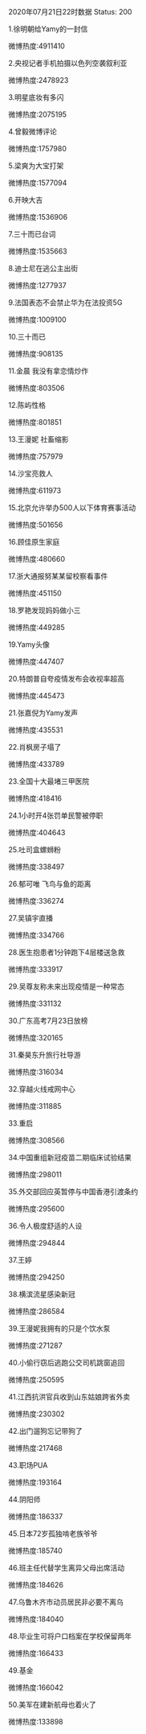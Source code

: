 2020年07月21日22时数据
Status: 200

1.徐明朝给Yamy的一封信

微博热度:4911410

2.央视记者手机拍摄以色列空袭叙利亚

微博热度:2478923

3.明星底妆有多闪

微博热度:2075195

4.曾毅微博评论

微博热度:1757980

5.梁爽为大宝打架

微博热度:1577094

6.开映大吉

微博热度:1536906

7.三十而已台词

微博热度:1535663

8.迪士尼在逃公主出街

微博热度:1277937

9.法国表态不会禁止华为在法投资5G

微博热度:1009100

10.三十而已

微博热度:908135

11.金晨 我没有拿恋情炒作

微博热度:803506

12.陈屿性格

微博热度:801851

13.王漫妮 社畜缩影

微博热度:757979

14.沙宝亮救人

微博热度:611973

15.北京允许举办500人以下体育赛事活动

微博热度:501656

16.顾佳原生家庭

微博热度:480660

17.浙大通报努某某留校察看事件

微博热度:451150

18.罗艳发现妈妈做小三

微博热度:449285

19.Yamy头像

微博热度:447407

20.特朗普自夸疫情发布会收视率超高

微博热度:445473

21.张嘉倪为Yamy发声

微博热度:435531

22.肖枫房子塌了

微博热度:433789

23.全国十大最堵三甲医院

微博热度:418416

24.1小时开4张罚单民警被停职

微博热度:404643

25.吐司盒螺蛳粉

微博热度:338497

26.郁可唯 飞鸟与鱼的距离

微博热度:336274

27.吴镇宇直播

微博热度:334766

28.医生抱患者1分钟跑下4层楼送急救

微博热度:333917

29.吴尊友称未来出现疫情是一种常态

微博热度:331132

30.广东高考7月23日放榜

微博热度:320165

31.秦昊东升旅行社导游

微博热度:316034

32.穿越火线戒网中心

微博热度:311885

33.重启

微博热度:308566

34.中国重组新冠疫苗二期临床试验结果

微博热度:298011

35.外交部回应英暂停与中国香港引渡条约

微博热度:295600

36.令人极度舒适的人设

微博热度:294844

37.王婷

微博热度:294250

38.横滨流星感染新冠

微博热度:286584

39.王漫妮我拥有的只是个饮水泵

微博热度:271287

40.小偷行窃后逃跑公交司机跳窗追回

微博热度:250595

41.江西抗洪官兵收到山东姑娘跨省外卖

微博热度:230302

42.出门遛狗忘记带狗了

微博热度:217468

43.职场PUA

微博热度:193164

44.阴阳师

微博热度:186337

45.日本72岁孤独啃老族爷爷

微博热度:185740

46.班主任代替学生离异父母出席活动

微博热度:184626

47.乌鲁木齐市动员居民非必要不离乌

微博热度:184040

48.毕业生可将户口档案在学校保留两年

微博热度:166433

49.基金

微博热度:166042

50.美军在建新航母也着火了

微博热度:133898

